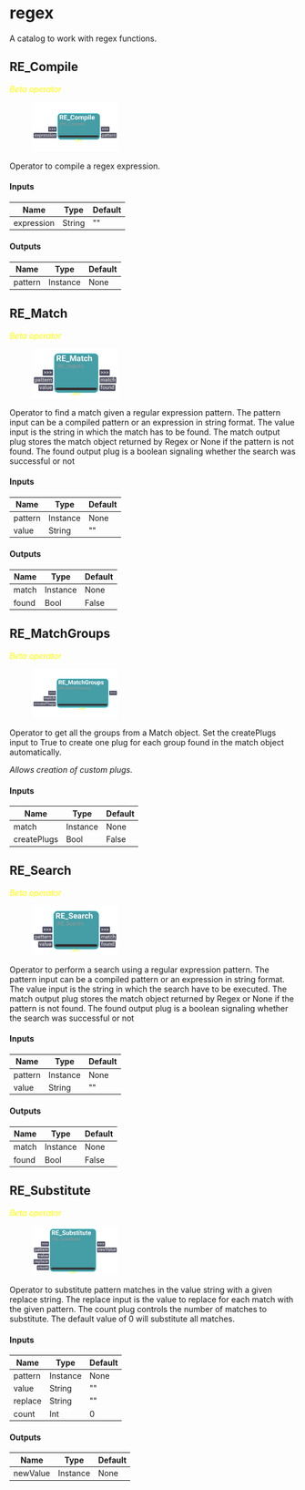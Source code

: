 # regex
A catalog to work with regex functions.


## RE_Compile
<span style="color: yellow"><i>Beta operator</i></span>


<figure style="width: 30%">
	<img src="images\RE_Compile.png" alt="Node UI">
</figure>


Operator to compile a regex expression.

#### Inputs
| Name | Type | Default
| --- | --- | --- |
| expression | String | ""

#### Outputs
| Name | Type | Default |
| --- | --- | --- |
| pattern | Instance | None


## RE_Match
<span style="color: yellow"><i>Beta operator</i></span>


<figure style="width: 30%">
	<img src="images\RE_Match.png" alt="Node UI">
</figure>


Operator to find a match given a regular expression pattern.
    The pattern input can be a compiled pattern or an expression in string format.
    The value input is the string in which the match has to be found.
    The match output plug stores the match object returned by Regex or None if the pattern is not found.
    The found output plug is a boolean signaling whether the search was successful or not

    

#### Inputs
| Name | Type | Default
| --- | --- | --- |
| pattern | Instance | None
| value | String | ""

#### Outputs
| Name | Type | Default |
| --- | --- | --- |
| match | Instance | None
| found | Bool | False


## RE_MatchGroups
<span style="color: yellow"><i>Beta operator</i></span>


<figure style="width: 30%">
	<img src="images\RE_MatchGroups.png" alt="Node UI">
</figure>


Operator to get all the groups from a Match object.
    Set the createPlugs input to True to create one plug for each group found in the match object automatically.

    
<i>Allows creation of custom plugs.</i>


#### Inputs
| Name | Type | Default
| --- | --- | --- |
| match | Instance | None
| createPlugs | Bool | False

## RE_Search
<span style="color: yellow"><i>Beta operator</i></span>


<figure style="width: 30%">
	<img src="images\RE_Search.png" alt="Node UI">
</figure>


Operator to perform a search using a regular expression pattern.
    The pattern input can be a compiled pattern or an expression in string format.
    The value input is the string in which the search have to be executed.
    The match output plug stores the match object returned by Regex or None if the pattern is not found.
    The found output plug is a boolean signaling whether the search was successful or not

    

#### Inputs
| Name | Type | Default
| --- | --- | --- |
| pattern | Instance | None
| value | String | ""

#### Outputs
| Name | Type | Default |
| --- | --- | --- |
| match | Instance | None
| found | Bool | False


## RE_Substitute
<span style="color: yellow"><i>Beta operator</i></span>


<figure style="width: 30%">
	<img src="images\RE_Substitute.png" alt="Node UI">
</figure>


Operator to substitute pattern matches in the value string with a given replace string.
    The replace input is the value to replace for each match with the given pattern.
    The count plug controls the number of matches to substitute. The default value of 0 will substitute all matches.

    

#### Inputs
| Name | Type | Default
| --- | --- | --- |
| pattern | Instance | None
| value | String | ""
| replace | String | ""
| count | Int | 0

#### Outputs
| Name | Type | Default |
| --- | --- | --- |
| newValue | Instance | None


